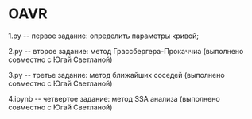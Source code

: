 # OAVR
1.py -- первое задание: определить параметры кривой;

2.py -- второе задание: метод Грассбергера-Прокаччиа (выполнено совместно с Югай Светланой)

3.py -- третье задание: метод ближайших соседей (выполнено совместно с Югай Светланой)

4.ipynb -- четвертое задание: метод SSA анализа (выполнено совместно с Югай Светланой)
